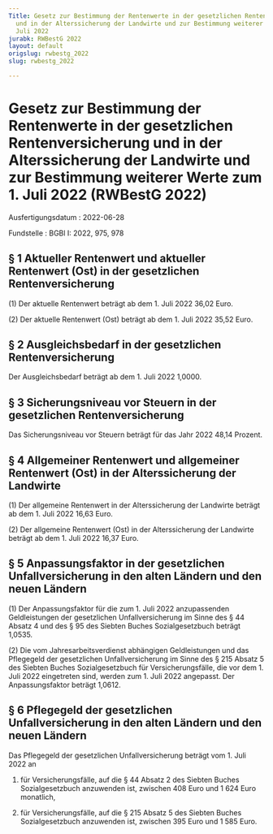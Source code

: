 ```yaml
---
Title: Gesetz zur Bestimmung der Rentenwerte in der gesetzlichen Rentenversicherung
  und in der Alterssicherung der Landwirte und zur Bestimmung weiterer Werte zum 1.
  Juli 2022
jurabk: RWBestG 2022
layout: default
origslug: rwbestg_2022
slug: rwbestg_2022

---
```


# Gesetz zur Bestimmung der Rentenwerte in der gesetzlichen Rentenversicherung und in der Alterssicherung der Landwirte und zur Bestimmung weiterer Werte zum 1. Juli 2022 (RWBestG 2022)

Ausfertigungsdatum
:   2022-06-28

Fundstelle
:   BGBl I: 2022, 975, 978


## § 1 Aktueller Rentenwert und aktueller Rentenwert (Ost) in der gesetzlichen Rentenversicherung

(1) Der aktuelle Rentenwert beträgt ab dem 1. Juli 2022 36,02 Euro.

(2) Der aktuelle Rentenwert (Ost) beträgt ab dem 1. Juli 2022 35,52 Euro.


## § 2 Ausgleichsbedarf in der gesetzlichen Rentenversicherung

Der Ausgleichsbedarf beträgt ab dem 1. Juli 2022 1,0000.


## § 3 Sicherungsniveau vor Steuern in der gesetzlichen Rentenversicherung

Das Sicherungsniveau vor Steuern beträgt für das Jahr 2022 48,14 Prozent.


## § 4 Allgemeiner Rentenwert und allgemeiner Rentenwert (Ost) in der Alterssicherung der Landwirte

(1) Der allgemeine Rentenwert in der Alterssicherung der Landwirte beträgt ab dem 1. Juli 2022 16,63 Euro.

(2) Der allgemeine Rentenwert (Ost) in der Alterssicherung der Landwirte beträgt ab dem 1. Juli 2022 16,37 Euro.


## § 5 Anpassungsfaktor in der gesetzlichen Unfallversicherung in den alten Ländern und den neuen Ländern

(1) Der Anpassungsfaktor für die zum 1. Juli 2022 anzupassenden Geldleistungen der gesetzlichen Unfallversicherung im Sinne des § 44 Absatz 4 und des § 95 des Siebten Buches Sozialgesetzbuch beträgt 1,0535.

(2) Die vom Jahresarbeitsverdienst abhängigen Geldleistungen und das Pflegegeld der gesetzlichen Unfallversicherung im Sinne des § 215 Absatz 5 des Siebten Buches Sozialgesetzbuch für Versicherungsfälle, die vor dem 1. Juli 2022 eingetreten sind, werden zum 1. Juli 2022 angepasst. Der Anpassungsfaktor beträgt 1,0612.


## § 6 Pflegegeld der gesetzlichen Unfallversicherung in den alten Ländern und den neuen Ländern

Das Pflegegeld der gesetzlichen Unfallversicherung beträgt vom 1. Juli 2022 an

1.  für Versicherungsfälle, auf die § 44 Absatz 2 des Siebten Buches Sozialgesetzbuch anzuwenden ist, zwischen 408 Euro und 1 624 Euro monatlich,


2.  für Versicherungsfälle, auf die § 215 Absatz 5 des Siebten Buches Sozialgesetzbuch anzuwenden ist, zwischen 395 Euro und 1 585 Euro.




